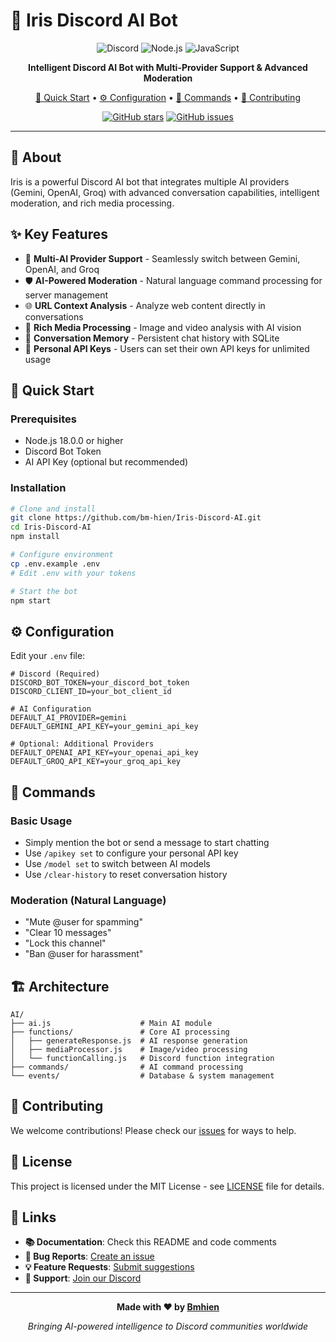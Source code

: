 # 🤖 Iris Discord AI Bot

<div align="center">

![Discord](https://img.shields.io/badge/Discord-5865F2?style=for-the-badge&logo=discord&logoColor=white)
![Node.js](https://img.shields.io/badge/Node.js-43853D?style=for-the-badge&logo=node.js&logoColor=white)
![JavaScript](https://img.shields.io/badge/JavaScript-F7DF1E?style=for-the-badge&logo=javascript&logoColor=black)

**Intelligent Discord AI Bot with Multi-Provider Support & Advanced Moderation**

[🚀 Quick Start](#-quick-start) • [⚙️ Configuration](#️-configuration) • [📖 Commands](#-commands) • [🤝 Contributing](#-contributing)

[![GitHub stars](https://img.shields.io/github/stars/bm-hien/Iris-Discord-AI?style=social)](https://github.com/bm-hien/Iris-Discord-AI/stargazers)
[![GitHub issues](https://img.shields.io/github/issues/bm-hien/Iris-Discord-AI)](https://github.com/bm-hien/Iris-Discord-AI/issues)

</div>

---

## 📖 About

Iris is a powerful Discord AI bot that integrates multiple AI providers (Gemini, OpenAI, Groq) with advanced conversation capabilities, intelligent moderation, and rich media processing.

## ✨ Key Features

- 🧠 **Multi-AI Provider Support** - Seamlessly switch between Gemini, OpenAI, and Groq
- 🛡️ **AI-Powered Moderation** - Natural language command processing for server management
- 🌐 **URL Context Analysis** - Analyze web content directly in conversations
- 📱 **Rich Media Processing** - Image and video analysis with AI vision
- 💾 **Conversation Memory** - Persistent chat history with SQLite
- 🔑 **Personal API Keys** - Users can set their own API keys for unlimited usage

## 🚀 Quick Start

### Prerequisites
- Node.js 18.0.0 or higher
- Discord Bot Token
- AI API Key (optional but recommended)

### Installation

```bash
# Clone and install
git clone https://github.com/bm-hien/Iris-Discord-AI.git
cd Iris-Discord-AI
npm install

# Configure environment
cp .env.example .env
# Edit .env with your tokens

# Start the bot
npm start
```

## ⚙️ Configuration

Edit your `.env` file:

```env
# Discord (Required)
DISCORD_BOT_TOKEN=your_discord_bot_token
DISCORD_CLIENT_ID=your_bot_client_id

# AI Configuration
DEFAULT_AI_PROVIDER=gemini
DEFAULT_GEMINI_API_KEY=your_gemini_api_key

# Optional: Additional Providers
DEFAULT_OPENAI_API_KEY=your_openai_api_key
DEFAULT_GROQ_API_KEY=your_groq_api_key
```

## 📖 Commands

### Basic Usage
- Simply mention the bot or send a message to start chatting
- Use `/apikey set` to configure your personal API key
- Use `/model set` to switch between AI models
- Use `/clear-history` to reset conversation history

### Moderation (Natural Language)
- "Mute @user for spamming"
- "Clear 10 messages"
- "Lock this channel"
- "Ban @user for harassment"

## 🏗️ Architecture

```
AI/
├── ai.js                    # Main AI module
├── functions/               # Core AI processing
│   ├── generateResponse.js  # AI response generation
│   ├── mediaProcessor.js    # Image/video processing
│   └── functionCalling.js   # Discord function integration
├── commands/                # AI command processing
└── events/                  # Database & system management
```

## 🤝 Contributing

We welcome contributions! Please check our [issues](https://github.com/bm-hien/Iris-Discord-AI/issues) for ways to help.

## 📄 License

This project is licensed under the MIT License - see [LICENSE](LICENSE) file for details.

## 🔗 Links

- **📚 Documentation**: Check this README and code comments
- **🐛 Bug Reports**: [Create an issue](https://github.com/bm-hien/Iris-Discord-AI/issues)
- **💡 Feature Requests**: [Submit suggestions](https://github.com/bm-hien/Iris-Discord-AI/issues)
- **💬 Support**: [Join our Discord](https://discord.gg/pevruS26Au)

---

<div align="center">

**Made with ❤️ by [Bmhien](https://github.com/bm-hien)**

*Bringing AI-powered intelligence to Discord communities worldwide*

</div>
